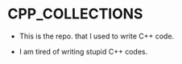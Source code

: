 # CPP_COLLECTIONS

- This is the repo. that I used to write C++ code.

- I am tired of writing stupid C++ codes.